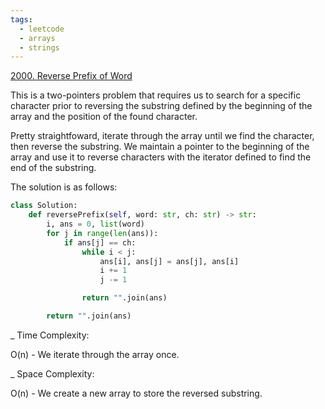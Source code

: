 ```yaml
---
tags:
  - leetcode
  - arrays
  - strings
---
```


<a href="https://leetcode.com/problems/reverse-prefix-of-word/">2000. Reverse
Prefix of Word</a>

This is a two-pointers problem that requires us to search for a specific
character prior to reversing the substring defined by the beginning of the array
and the position of the found character.

Pretty straightfoward, iterate through the array until we find the character,
then reverse the substring. We maintain a pointer to the beginning of the array
and use it to reverse characters with the iterator defined to find the end of
the substring.

The solution is as follows:

```python
class Solution:
    def reversePrefix(self, word: str, ch: str) -> str:
        i, ans = 0, list(word)
        for j in range(len(ans)):
            if ans[j] == ch:
                while i < j:
                    ans[i], ans[j] = ans[j], ans[i]
                    i += 1
                    j -= 1

                return "".join(ans)

        return "".join(ans)
```

\_ Time Complexity:

O(n) - We iterate through the array once.

\_ Space Complexity:

O(n) - We create a new array to store the reversed substring.
